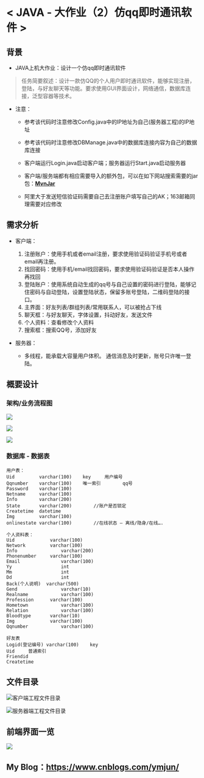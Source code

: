 # < JAVA - 大作业（2）仿qq即时通讯软件 >

## 背景

+ JAVA上机大作业：设计一个仿qq即时通讯软件

> 任务简要叙述：设计一款仿QQ的个人用户即时通讯软件，能够实现注册，登陆，与好友聊天等功能。要求使用GUI界面设计，网络通信，数据库连接，泛型容器等技术。

+ 注意：
	+ 参考该代码时注意修改Config.java中的IP地址为自己(服务器工程)的IP地址
	
	+ 参考该代码时注意修改DBManage.java中的数据库连接内容为自己的数据库连接
	
	+ 客户端运行Login.java启动客户端；服务器运行Start.java启动服务器
	
	+ 客户端/服务端都有相应需要导入的额外包，可以在如下网站搜索需要的jar包：[**MvnJar**](https://www.mvnjar.com/ "MvnJar")
	
	+ 阿里大于发送短信验证码需要自己去注册账户填写自己的AK；163邮箱同理需要对应修改


## 需求分析

+ 客户端：
	1. 注册账户：使用手机或者email注册，要求使用验证码验证手机号或者email再注册。
	2. 找回密码：使用手机/email找回密码，要求使用验证码验证是否本人操作再找回
	3. 登陆账户：使用系统自动生成的qq号与自己设置的密码进行登陆，能够记住密码与自动登陆，设置登陆状态，保留多账号登陆，二维码登陆的接口。
	4. 主界面：好友列表/群组列表/常用联系人，可以被抢占下线
	5. 聊天框：与好友聊天，字体设置，抖动好友，发送文件
	6. 个人资料：查看修改个人资料
	7. 搜索框：搜索QQ号，添加好友
	
+ 服务器：
	+ 多线程，能承载大容量用户体积。
通信消息及时更新，账号只许唯一登陆。

## 概要设计

### 架构/业务流程图

![](https://img2018.cnblogs.com/blog/1816059/201912/1816059-20191218175627073-1126039787.jpg)

![](https://img2018.cnblogs.com/blog/1816059/201912/1816059-20191218175648320-88682434.jpg)

![](https://img2018.cnblogs.com/blog/1816059/201912/1816059-20191218175653813-1438092706.jpg)

### 数据库 - 数据表

```
用户表：
Uid			varchar(100)	key		用户编号
Qqnumber	varchar(100)	唯一索引		qq号
Password 	varchar(100)
Netname 	varchar(100)
Info 		varchar(200)
State		varchar(200)		//账户是否锁定
Createtime	datetime
Img			varchar(100)
onlinestate	varchar(100)		//在线状态 – 离线/隐身/在线….

个人资料表：
Uid				varchar(100)
Network			varchar(100)
Info				varchar(200)
Phonenumber		varchar(100)
Email				varchar(100)
Yy					int
Mm					int
Dd					int
Back(个人说明)	varchar(500)
Gend				varchar(10)
Realname			varchar(100)
Profession		varchar(100)
Hometown			varchar(100)
Relation			varchar(100)
Bloodtype		varchar(10)
Img				varchar(100)
Qqnumber			varchar(100)

好友表
Logid(登记编号)	varchar(100)	key
Uid		普通索引
Friendid
Createtime
```


## 文件目录

![客户端工程文件目录](https://img2018.cnblogs.com/blog/1816059/201912/1816059-20191218175714240-494029542.png)

![服务器端工程文件目录](https://img2018.cnblogs.com/blog/1816059/201912/1816059-20191218175728569-253681249.png)


## 前端界面一览

![](https://img2018.cnblogs.com/blog/1816059/201912/1816059-20191218180025522-1988864029.png)

## My Blog：https://www.cnblogs.com/ymjun/
